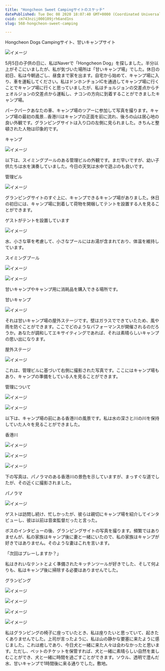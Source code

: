 ```yaml
---
title: "Hongcheon Sweet Campingサイトのスケッチ"
datePublished: Tue Dec 08 2020 18:07:40 GMT+0000 (Coordinated Universal Time)
cuid: cm743nzij000109jrh6and1ns
slug: 568-hongcheon-sweet-camping

---
```



Hongcheon Dogs Campingサイト、甘いキャンプサイト

![イメージ](https://cdn.hashnode.com/res/hashnode/image/upload/v1739497075544/1da5143b-2818-47b6-80bb-8cb0386f2991.jpeg)

5月5日の子供の日に、私はNaverで「Hongcheon Dog」を探しました。半分以上がそこにいましたが、私が気づいた場所は「甘いキャンプ場」でした。休日の初日、私は今朝過ごし、昼食まで家を出ます。自宅から始めて、キャンプ場に入り、車を運転してください。私はドンホンチョンICを通過してキャンプ場に行くことでキャンプ場に行くと思っていましたが、私はチョルジョンの交差点からチェオルジョンの交差点から運転し、ナコンの方向に到着することができましたキャンプ場。

パークパークあなたの車、キャンプ場のツアーに参加して写真を撮ります。キャンプ場の最初の風景...香港川はキャンプの正面を前に流れ、後ろの山は居心地の良い外観です。グランピングサイトは入り口の左側に見られました。きちんと整頓された人物は印象的です。

キャンプ

![イメージ](https://cdn.hashnode.com/res/hashnode/image/upload/v1739497077704/1a76a33f-f5a3-4397-ae33-81786c646ad1.jpeg)

以下は、スイミングプールのある管理ビルの外観です。まだ早いですが、幼い子供たちは水を演奏していました。今日の天気は水中で遊ぶのも良いです。

管理ビル

![イメージ](https://cdn.hashnode.com/res/hashnode/image/upload/v1739497079414/fb4d1bd9-17cf-4de8-9742-12955b1233a3.jpeg)

グランピングサイトのすぐ上に、キャンプできるキャンプ場がありました。休日の初日には、キャンプ場に到着して荷物を開梱してテントを設置する人を見ることができます。

ゲストがテントを設置しています

![イメージ](https://cdn.hashnode.com/res/hashnode/image/upload/v1739497081577/db1fe190-191b-4d51-9198-a5eaeffd6235.jpeg)

水、小さな草を考慮して、小さなプールにはお湯が含まれており、体温を維持しています。

スイミングプール

![イメージ](https://cdn.hashnode.com/res/hashnode/image/upload/v1739497083262/23b61c60-afee-44de-a2ce-38f7b221f9b1.jpeg)

![イメージ](https://cdn.hashnode.com/res/hashnode/image/upload/v1739497085290/536377f0-8e76-4fd6-9315-ae46c9ee1870.jpeg)

甘いキャンプやキャンプ用に消耗品を購入できる場所です。

甘いキャンプ

![イメージ](https://cdn.hashnode.com/res/hashnode/image/upload/v1739497086915/85243b2d-1fe6-4bfe-b4a6-0471de87e0c5.jpeg)

それは甘いキャンプ場の屋外ステージです。壁はガラスでできていたため、風や雨を防ぐことができます。ここでどのようなパフォーマンスが開催されるのだろうか。あなたが調和してエキサイティングであれば、それは素晴らしいキャンプの思い出になります。

屋外ステージ

![イメージ](https://cdn.hashnode.com/res/hashnode/image/upload/v1739497088740/43dcbe76-c149-4165-a78b-d19ab0ee8747.jpeg)

これは、管理ビルに基づいて右側に撮影された写真です。ここにはキャンプ場もあり、キャンプの準備をしている人を見ることができます。

管理について

![イメージ](https://cdn.hashnode.com/res/hashnode/image/upload/v1739497090384/9cfba088-8ef8-4534-8304-79c5824341aa.jpeg)

![イメージ](https://cdn.hashnode.com/res/hashnode/image/upload/v1739497092387/21f7c88b-494d-4416-9d1e-8f927c26d087.jpeg)

以下は、キャンプ場の前にある香港川の風景です。私は水の深さと川の川を保持していた人々を見ることができました。

香港川

![イメージ](https://cdn.hashnode.com/res/hashnode/image/upload/v1739497094575/cb944b24-133b-472a-bd96-307e493f0b34.jpeg)

![イメージ](https://cdn.hashnode.com/res/hashnode/image/upload/v1739497096418/be20e4e0-676d-41b4-9f9f-256dcc1749c2.jpeg)

![イメージ](https://cdn.hashnode.com/res/hashnode/image/upload/v1739497098713/7fa77a1d-265d-4f4e-9f1c-40bd2785dcb0.jpeg)

下の写真は、パノラマのある香港川の景色を示していますが、まっすぐな道でしたが、その近くに撮影されました。

パノラマ

![イメージ](https://cdn.hashnode.com/res/hashnode/image/upload/v1739497100135/0ddd2621-7418-4c3f-8db7-b7668661a20d.jpeg)

ゲストは訪問し続け、忙しかったが、彼らは親切にキャンプ場を紹介してインタビューし、彼は以前は音楽監督だったと言った。

ボスのインタビューの後、グランピングサイトの写真を撮ります。頻繁ではありませんが、私の家族はキャンプ後に妻と一緒にいたので、私の家族はキャンプが好きではありません。そのような妻はこれを言います。

「次回はプレーしますか？」

私はきれいなテントとよく準備されたキッチンツールが好きでした、そして何よりも、私はキャンプ後に掃除する必要はありませんでした。

グランピング

![イメージ](https://cdn.hashnode.com/res/hashnode/image/upload/v1739497101729/1c7b0d7f-3018-41a9-acd1-4eb5607192a4.jpeg)

![イメージ](https://cdn.hashnode.com/res/hashnode/image/upload/v1739497103883/008c5f48-fe17-4349-9cea-c000c8375b68.jpeg)

![イメージ](https://cdn.hashnode.com/res/hashnode/image/upload/v1739497105662/b24b2e6c-b75a-4acc-bf70-c2c2d1a18b60.jpeg)

![イメージ](https://cdn.hashnode.com/res/hashnode/image/upload/v1739497107283/c190939d-11d0-440a-a4a8-14ddc9e33e18.jpeg)

私はグランピングの椅子に座っていたとき、私は座りたいと思っていて、起きたくありませんでした。上司が言ったように、私は山の静かな要塞に来たように感じました。これは癒しであり、今日犬と一緒に来た人々は会わなかったと思います。ただし、ペットのチケットを保管すれば、犬と一緒に素晴らしい自然を楽しむことができ、犬と一緒に時間を過ごすことができます。ソウル、透明で澄んだ水、甘いキャンプで1時間後に来る通りでした。敷地。